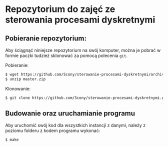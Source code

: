 Repozytorium do zajęć ze sterowania procesami dyskretnymi
=========================================================

Pobieranie repozytorium:
------------------------

Aby ściągnąć niniejsze repozytorium na swój komputer, można je pobrać w formie paczki tudzież sklonować za pomocą polecenia `git`.

Pobieranie:
```bash
$ wget https://github.com/Scony/sterowanie-procesami-dyskretnymi/archive/master.zip
$ unzip master.zip
```

Klonowanie:
```bash
$ git clone https://github.com/Scony/sterowanie-procesami-dyskretnymi.git
```

Budowanie oraz uruchamianie programu
------------------------------------

Aby uruchomić swój kod dla wszystkich instancji z danymi, należy z poziomu folderu z kodem programu wykonać:
```bash
$ make
```
